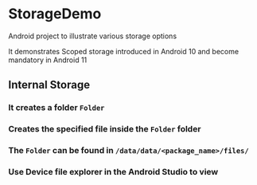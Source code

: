 # StorageDemo

Android project to illustrate various storage options

It demonstrates Scoped storage introduced in Android 10 and become mandatory in Android 11

## Internal Storage
### It creates a folder `Folder`
### Creates the specified file inside the `Folder` folder
### The `Folder` can be found in `/data/data/<package_name>/files/`
### Use Device file explorer in the Android Studio to view
